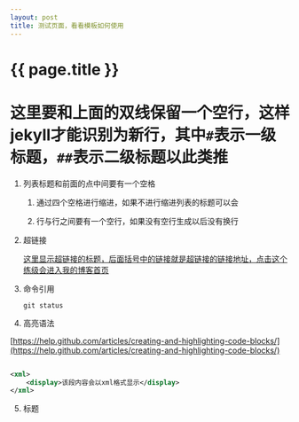 ```yaml
---
layout: post
title: 测试页面，看看模板如何使用
---
```

{{ page.title }}
=============

# 这里要和上面的双线保留一个空行，这样jekyll才能识别为新行，其中`#`表示一级标题，`##`表示二级标题以此类推

1. 列表标题和前面的点中间要有一个空格

    1. 通过四个空格进行缩进，如果不进行缩进列表的标题可以会
    
    2. 行与行之间要有一个空行，如果没有空行生成以后没有换行

2. 超链接

    [这里显示超链接的标题，后面括号中的链接就是超链接的链接地址，点击这个练级会进入我的博客首页](http://blog.liufangjie.cn)
    
3. 命令引用

    `git status`
    
4. 高亮语法

[https://help.github.com/articles/creating-and-highlighting-code-blocks/](https://help.github.com/articles/creating-and-highlighting-code-blocks/)

```xml

<xml>
    <display>该段内容会以xml格式显示</display>
</xml>

```

5. 标题